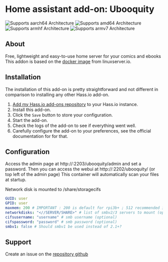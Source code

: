# Home assistant add-on: Ubooquity
![Supports aarch64 Architecture][aarch64-shield] ![Supports amd64 Architecture][amd64-shield] ![Supports armhf Architecture][armhf-shield] ![Supports armv7 Architecture][armv7-shield]

## About

Free, lightweight and easy-to-use home server for your comics and ebooks
This addon is based on the [docker image](https://github.com/linuxserver/docker-ubooquity) from linuxserver.io.

## Installation

The installation of this add-on is pretty straightforward and not different in
comparison to installing any other Hass.io add-on.

1. [Add my Hass.io add-ons repository][repository] to your Hass.io instance.
1. Install this add-on.
1. Click the `Save` button to store your configuration.
1. Start the add-on.
1. Check the logs of the add-on to see if everything went well.
1. Carefully configure the add-on to your preferences, see the official documentation for for that.

## Configuration
Access the admin page at http://<your-ip>:2203/ubooquity/admin and set a password.
Then you can access the webui at http://<your-ip>:2202/ubooquity/ (or top left of the admin page)
This container will automatically scan your files at startup.

Network disk is mounted to /share/storagecifs

```yaml
GUID: user
GPID: user
maxmem: 200 # IMPORTANT : 200 is default for rpi3b+ ; 512 recommended if more 2gb RAM. The quantity of memory allocated to Ubooquity depends on the hardware your are running it on. If this quantity is too small, you might sometime saturate it with when performing memory intensive operations. That’s when you get java.lang.OutOfMemoryError: Java heap space errors. You can explicitly set the amount of memory Ubooquity is allowed to use (be careful to set a value lower than the actual physical memory of your hardware or the whole system will crash). Value is a number of megabytes ( put just a number, without MB).
networkdisks: "<//SERVER/SHARE>" # list of smbv2/3 servers to mount (optional)
cifsusername: "username" # smb username (optional)
cifspassword: "password" # smb password (optional)
smbv1: false # Should smbv1 be used instead of 2.1+?
```

## Support
Create an issue on the [repository github][repository]

[repository]: https://github.com/alexbelgium/hassio-addons
[aarch64-shield]: https://img.shields.io/badge/aarch64-yes-green.svg
[amd64-shield]: https://img.shields.io/badge/amd64-yes-green.svg
[armhf-shield]: https://img.shields.io/badge/armhf-yes-green.svg
[armv7-shield]: https://img.shields.io/badge/armv7-yes-green.svg
